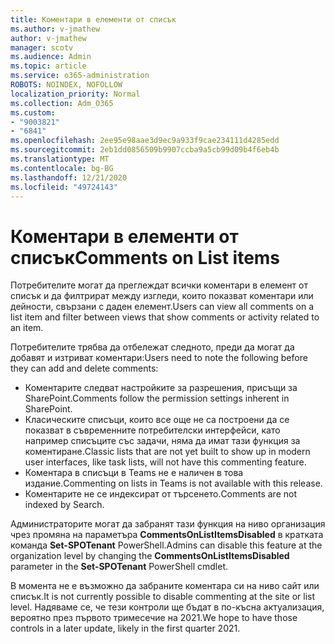 ```yaml
---
title: Коментари в елементи от списък
ms.author: v-jmathew
author: v-jmathew
manager: scotv
ms.audience: Admin
ms.topic: article
ms.service: o365-administration
ROBOTS: NOINDEX, NOFOLLOW
localization_priority: Normal
ms.collection: Adm_O365
ms.custom:
- "9003821"
- "6841"
ms.openlocfilehash: 2ee95e98aae3d9ec9a933f9cae234111d4285edd
ms.sourcegitcommit: 2eb1dd0856509b9907ccba9a5cb99d09b4f6eb4b
ms.translationtype: MT
ms.contentlocale: bg-BG
ms.lasthandoff: 12/21/2020
ms.locfileid: "49724143"
---
```

# <a name="comments-on-list-items"></a><span data-ttu-id="4df1c-102">Коментари в елементи от списък</span><span class="sxs-lookup"><span data-stu-id="4df1c-102">Comments on List items</span></span>

<span data-ttu-id="4df1c-103">Потребителите могат да преглеждат всички коментари в елемент от списък и да филтрират между изгледи, които показват коментари или дейности, свързани с даден елемент.</span><span class="sxs-lookup"><span data-stu-id="4df1c-103">Users can view all comments on a list item and filter between views that show comments or activity related to an item.</span></span>

<span data-ttu-id="4df1c-104">Потребителите трябва да отбележат следното, преди да могат да добавят и изтриват коментари:</span><span class="sxs-lookup"><span data-stu-id="4df1c-104">Users need to note the following before they can add and delete comments:</span></span>

- <span data-ttu-id="4df1c-105">Коментарите следват настройките за разрешения, присъщи за SharePoint.</span><span class="sxs-lookup"><span data-stu-id="4df1c-105">Comments follow the permission settings inherent in SharePoint.</span></span>
- <span data-ttu-id="4df1c-106">Класическите списъци, които все още не са построени да се показват в съвременните потребителски интерфейси, като например списъците със задачи, няма да имат тази функция за коментиране.</span><span class="sxs-lookup"><span data-stu-id="4df1c-106">Classic lists that are not yet built to show up in modern user interfaces, like task lists, will not have this commenting feature.</span></span>
- <span data-ttu-id="4df1c-107">Коментара в списъци в Teams не е наличен в това издание.</span><span class="sxs-lookup"><span data-stu-id="4df1c-107">Commenting on lists in Teams is not available with this release.</span></span>
- <span data-ttu-id="4df1c-108">Коментарите не се индексират от търсенето.</span><span class="sxs-lookup"><span data-stu-id="4df1c-108">Comments are not indexed by Search.</span></span>

<span data-ttu-id="4df1c-109">Администраторите могат да забранят тази функция на ниво организация чрез промяна на параметъра **CommentsOnListItemsDisabled** в кратката команда **Set-SPOTenant** PowerShell.</span><span class="sxs-lookup"><span data-stu-id="4df1c-109">Admins can disable this feature at the organization level by changing the **CommentsOnListItemsDisabled** parameter in the **Set-SPOTenant** PowerShell cmdlet.</span></span>

<span data-ttu-id="4df1c-110">В момента не е възможно да забраните коментара си на ниво сайт или списък.</span><span class="sxs-lookup"><span data-stu-id="4df1c-110">It is not currently possible to disable commenting at the site or list level.</span></span> <span data-ttu-id="4df1c-111">Надяваме се, че тези контроли ще бъдат в по-късна актуализация, вероятно през първото тримесечие на 2021.</span><span class="sxs-lookup"><span data-stu-id="4df1c-111">We hope to have those controls in a later update, likely in the first quarter 2021.</span></span>
